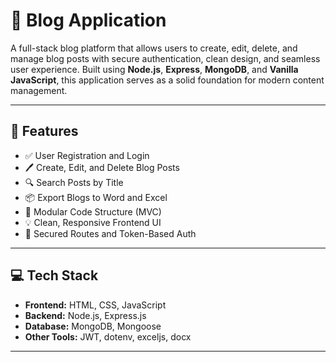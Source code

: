 # 📝 Blog Application

A full-stack blog platform that allows users to create, edit, delete, and manage blog posts with secure authentication, clean design, and seamless user experience. Built using **Node.js**, **Express**, **MongoDB**, and **Vanilla JavaScript**, this application serves as a solid foundation for modern content management.

---

## 📌 Features

- ✅ User Registration and Login
- 🖊️ Create, Edit, and Delete Blog Posts
- 🔍 Search Posts by Title
- 📦 Export Blogs to Word and Excel
- 🧩 Modular Code Structure (MVC)
- 💡 Clean, Responsive Frontend UI
- 🔐 Secured Routes and Token-Based Auth

---

## 💻 Tech Stack

- **Frontend:** HTML, CSS, JavaScript
- **Backend:** Node.js, Express.js
- **Database:** MongoDB, Mongoose
- **Other Tools:** JWT, dotenv, exceljs, docx

---

